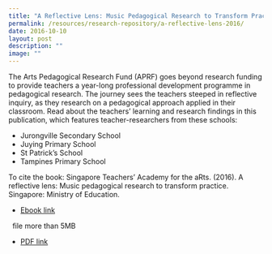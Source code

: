```yaml
---
title: "A Reflective Lens: Music Pedagogical Research to Transform Practice"
permalink: /resources/research-repository/a-reflective-lens-2016/
date: 2016-10-10
layout: post
description: ""
image: ""
---
```



The Arts Pedagogical Research Fund (APRF) goes beyond research funding to provide teachers a year-long professional development programme in pedagogical research. The journey sees the teachers steeped in reflective inquiry, as they research on a pedagogical approach applied in their classroom. Read about the teachers’ learning and research findings in this publication, which features teacher-researchers from these schools:

*   Jurongville Secondary School
*   Juying Primary School
*   St Patrick’s School
*   Tampines Primary School 

To cite the book: Singapore Teachers’ Academy for the aRts. (2016). A reflective lens: Music pedagogical research to transform practice. Singapore: Ministry of Education.

* [Ebook link](https://joom.ag/OF0Q)

 
file more than 5MB
* [PDF link](https://academyofsingaporeteachers.moe.edu.sg/docs/librariesprovider4/research-publication/a_reflective_lens_full_publication.pdf?sfvrsn=2dac507d_2)
